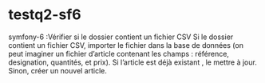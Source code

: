 # testq2-sf6
symfony-6 :Vérifier si le dossier contient un fichier CSV Si le dossier contient un fichier CSV, importer le fichier dans la base de données (on peut imaginer un fichier d’article contenant les champs : référence, designation, quantités, et prix). Si l’article est déjà existant , le mettre à jour. Sinon, créer un nouvel article.
